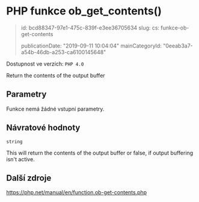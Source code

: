 PHP funkce ob_get_contents()
============================

> id: bcd88347-97e1-475c-839f-e3ee36705634
> slug:
> 	cs: funkce-ob-get-contents
> 
> publicationDate: "2019-09-11 10:04:04"
> mainCategoryId: "0eeab3a7-a54b-46db-a253-ca6100145648"

Dostupnost ve verzích: `PHP 4.0`

Return the contents of the output buffer


Parametry
--------------

Funkce nemá žádné vstupní parametry.

Návratové hodnoty
----------------

`string`

This will return the contents of the output buffer or false, if output
buffering isn't active.

Další zdroje
------------

https://php.net/manual/en/function.ob-get-contents.php
